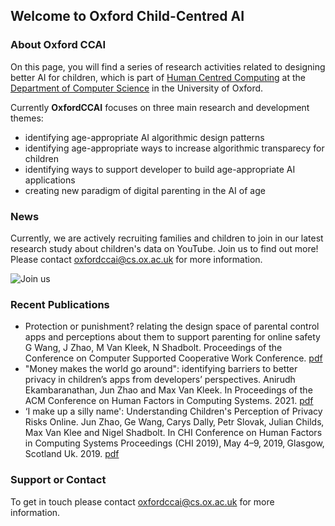 ## Welcome to Oxford Child-Centred AI

### About Oxford CCAI

On this page, you will find a series of research activities related to designing better AI for children, which is part of [Human Centred Computing](http://hcc.cs.ox.ac.uk) at the [Department of Computer Science](http://www.cs.ox.ac.uk) in the University of Oxford.


Currently **OxfordCCAI** focuses on three main research and development themes:
- identifying age-appropriate AI algorithmic design patterns
- identifying age-appropriate ways to increase algorithmic transparecy for children
- identifying ways to support developer to build age-appropriate AI applications
- creating new paradigm of digital parenting in the AI of age

### News

Currently, we are actively recruiting families and children to join in our latest research study about children's data on YouTube. Join us to find out more! Please contact oxfordccai@cs.ox.ac.uk for more information.

![Join us](oxccai-study-2021.jpeg=250x)


### Recent Publications
- Protection or punishment? relating the design space of parental control apps and perceptions about them to support parenting for online safety
G Wang, J Zhao, M Van Kleek, N Shadbolt. Proceedings of the Conference on Computer Supported Cooperative Work Conference. [pdf](https://dl.acm.org/doi/pdf/10.1145/3476084)
- "Money makes the world go around": identifying barriers to better privacy in children’s apps from developers’ perspectives. Anirudh Ekambaranathan‚ Jun Zhao and Max Van Kleek. In Proceedings of the ACM Conference on Human Factors in Computing Systems. 2021. [pdf](https://ora.ox.ac.uk/objects/uuid:d124ee3e-f049-4d19-8b20-8ac33985635d/download_file?safe_filename=EkambaranathanetalAAM2021.pdf)
- ‘I make up a silly name': Understanding Children's Perception of Privacy Risks Online. Jun Zhao‚ Ge Wang‚ Carys Dally‚ Petr Slovak‚ Julian Childs‚ Max Van Klee and Nigel Shadbolt. In CHI Conference on Human Factors in Computing Systems Proceedings (CHI 2019)‚ May 4–9‚ 2019‚ Glasgow‚ Scotland Uk. 2019. [pdf](https://ora.ox.ac.uk/objects/uuid:9a4b026c-2ca0-4ebf-a869-0b3d03a7efe3/download_file?file_format=pdf&safe_filename=CHI_Kids_Camera_Ready_New_Template_Updated_Dec.pdf&type_of_work=Conference+item)



### Support or Contact

To get in touch please contact oxfordccai@cs.ox.ac.uk for more information.
